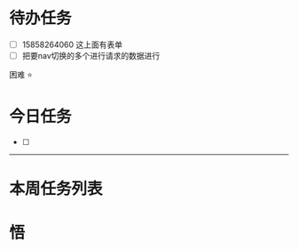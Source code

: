 # 待办任务
- [ ] 15858264060  这上面有表单
- [ ] 把要nav切换的多个进行请求的数据进行

困难
⭐

# 今日任务
- [ ] 




------
# 本周任务列表



# 悟